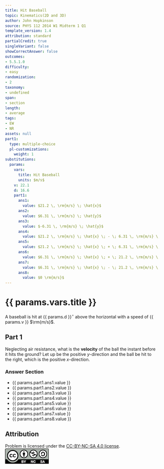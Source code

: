 ```yaml
---
title: Hit Baseball
topic: Kinematics(2D and 3D)
author: John Hopkinson
source: PHYS 112 2014 W1 Midterm 1 Q1
template_version: 1.4
attribution: standard
partialCredit: true
singleVariant: false
showCorrectAnswer: false
outcomes:
- 5.5.1.0
difficulty:
- easy
randomization:
- 2
taxonomy:
- undefined
span:
- section
length:
- average
tags:
- EW
- NR
assets: null
part1:
  type: multiple-choice
  pl-customizations:
    weight: 1
substitutions:
  params:
    vars:
      title: Hit Baseball
      units: $m/s$
    v: 22.1
    d: 16.6
    part1:
      ans1:
        value: $21.2 \, \rm{m/s} \; \hat{x}$
      ans2:
        value: $6.31 \, \rm{m/s} \; \hat{y}$
      ans3:
        value: $-6.31 \, \rm{m/s} \; \hat{y}$
      ans4:
        value: $21.2 \, \rm{m/s} \; \hat{x} \; - \; 6.31 \, \rm{m/s} \; \hat{y}$
      ans5:
        value: $21.2 \, \rm{m/s} \; \hat{x} \; + \; 6.31 \, \rm{m/s} \; \hat{y}$
      ans6:
        value: $6.31 \, \rm{m/s} \; \hat{x} \; + \; 21.2 \, \rm{m/s} \; \hat{y}$
      ans7:
        value: $6.31 \, \rm{m/s} \; \hat{x} \; - \; 21.2 \, \rm{m/s} \; \hat{y}$
      ans8:
        value: $0 \rm{m/s}$
---
```

# {{ params.vars.title }}
A baseball is hit at {{ params.d }}$^\circ$ above the horizontal with a speed of {{ params.v }} $\rm{m/s}$.

## Part 1

Neglecting air resistance, what is the **velocity** of the ball the instant before it hits the ground? Let up be the positive $y$-direction and the ball be hit to the right, which is the positive $x$-direction.

### Answer Section

- {{ params.part1.ans1.value }}
- {{ params.part1.ans2.value }}
- {{ params.part1.ans3.value }}
- {{ params.part1.ans4.value }}
- {{ params.part1.ans5.value }}
- {{ params.part1.ans6.value }}
- {{ params.part1.ans7.value }}
- {{ params.part1.ans8.value }}

## Attribution

Problem is licensed under the [CC-BY-NC-SA 4.0 license](https://creativecommons.org/licenses/by-nc-sa/4.0/).<br> ![The Creative Commons 4.0 license requiring attribution-BY, non-commercial-NC, and share-alike-SA license.](https://raw.githubusercontent.com/firasm/bits/master/by-nc-sa.png)